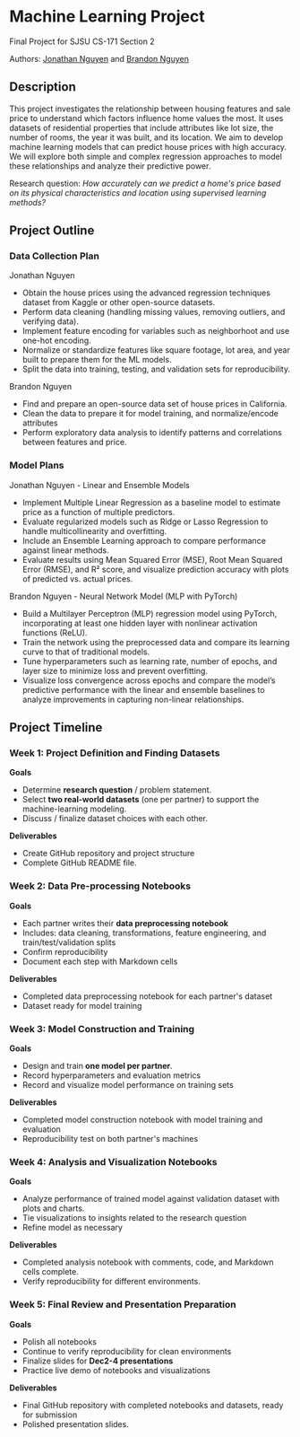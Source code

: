 # Machine Learning Project

Final Project for SJSU CS-171 Section 2

Authors: [Jonathan Nguyen](https://github.com/jonathanguven) and [Brandon Nguyen](https://github.com/brandonnguyenn27)

## Description

This project investigates the relationship between housing features and sale price to understand which factors influence home values the most. It uses datasets of residential properties that include attributes like lot size, the number of rooms, the year it was built, and its location. We aim to develop machine learning models that can predict house prices with high accuracy. We will explore both simple and complex regression approaches to model these relationships and analyze their predictive power.

Research question: *How accurately can we predict a home's price based on its physical characteristics and location using supervised learning methods?*

## Project Outline

### Data Collection Plan

Jonathan Nguyen
- Obtain the house prices using the advanced regression techniques dataset from Kaggle or other open-source datasets.
- Perform data cleaning (handling missing values, removing outliers, and verifying data).
- Implement feature encoding for variables such as neighborhoot and use one-hot encoding.
- Normalize or standardize features like square footage, lot area, and year built to prepare them for the ML models.
- Split the data into training, testing, and validation sets for reproducibility.

Brandon Nguyen
- Find and prepare an open-source data set of house prices in California.
- Clean the data to prepare it for model training, and normalize/encode attributes
- Perform exploratory data analysis to identify patterns and correlations between features and price.

### Model Plans
Jonathan Nguyen - Linear and Ensemble Models
- Implement Multiple Linear Regression as a baseline model to estimate price as a function of multiple predictors.
- Evaluate regularized models such as Ridge or Lasso Regression to handle multicollinearity and overfitting.
- Include an Ensemble Learning approach to compare performance against linear methods.
- Evaluate results using Mean Squared Error (MSE), Root Mean Squared Error (RMSE), and R² score, and visualize prediction accuracy with plots of predicted vs. actual prices.

Brandon Nguyen - Neural Network Model (MLP with PyTorch)
- Build a Multilayer Perceptron (MLP) regression model using PyTorch, incorporating at least one hidden layer with nonlinear activation functions (ReLU).
- Train the network using the preprocessed data and compare its learning curve to that of traditional models.
- Tune hyperparameters such as learning rate, number of epochs, and layer size to minimize loss and prevent overfitting.
- Visualize loss convergence across epochs and compare the model’s predictive performance with the linear and ensemble baselines to analyze improvements in capturing non-linear relationships.

## Project Timeline

### Week 1: Project Definition and Finding Datasets

**Goals**

- Determine **research question** / problem statement.
- Select **two real-world datasets** (one per partner) to support the machine-learning modeling.
- Discuss / finalize dataset choices with each other.

**Deliverables**

- Create GitHub repository and project structure
- Complete GitHub README file.

### Week 2: Data Pre-processing Notebooks

**Goals**

- Each partner writes their **data preprocessing notebook**
- Includes: data cleaning, transformations, feature engineering, and train/test/validation splits
- Confirm reproducibility
- Document each step with Markdown cells

**Deliverables**

- Completed data preprocessing notebook for each partner's dataset
- Dataset ready for model training

### Week 3: Model Construction and Training

**Goals**

- Design and train **one model per partner**.
- Record hyperparameters and evaluation metrics
- Record and visualize model performance on training sets

**Deliverables**

- Completed model construction notebook with model training and evaluation
- Reproducibility test on both partner's machines

### Week 4: Analysis and Visualization Notebooks

**Goals**

- Analyze performance of trained model against validation dataset with plots and charts.
- Tie visualizations to insights related to the research question
- Refine model as necessary

**Deliverables**

- Completed analysis notebook with comments, code, and Markdown cells complete.
- Verify reproducibility for different environments.

### Week 5: Final Review and Presentation Preparation

**Goals**

- Polish all notebooks
- Continue to verify reproducibility for clean environments
- Finalize slides for **Dec2-4 presentations**
- Practice live demo of notebooks and visualizations

**Deliverables**

- Final GitHub repository with completed notebooks and datasets, ready for submission
- Polished presentation slides.
